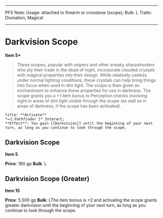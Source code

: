 
---
PFS Note: 
Usage: attached to firearm or crossbow (scope);
Bulk: L
Traits: Divination, Magical

---

# Darkvision Scope

**Item 5+**

> These scopes, popular with snipers and other sneaky sharpshooters who ply their trade in the dead of night, incorporate clouded crystals with magical properties into their design. While relatively useless under normal lighting conditions, these crystals can help bring things into focus when used in dim light. The scope is then given an enchantment to enhance these properties for use in darkness. The scope grants you a +1 item bonus to Perception checks involving sight in areas of dim light visible through the scope (as well as in areas of darkness, if the scope has been activated).

```ad-embed-ability
title: **Activate**
*⬻{.Pathfinder }* Interact; 
**Effect**: You gain [[Darkvision]] until the beginning of your next turn, as long as you continue to look through the scope.

```

## Darkvision Scope

**Item 5**

**Price**: 160 gp
**Bulk**: L

## Darkvision Scope (Greater)

**Item 15**

**Price**: 5,500 gp
**Bulk**: LThe item bonus is +2 and activating the scope grants greater darkvision until the beginning of your next turn, as long as you continue to look through the scope.
